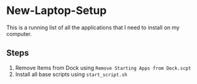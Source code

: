 # New-Laptop-Setup
This is a running list of all the applications that I need to install on my computer.

## Steps
1. Remove Items from Dock using `Remove Starting Apps from Dock.scpt`
2. Install all base scripts using `start_script.sh`
